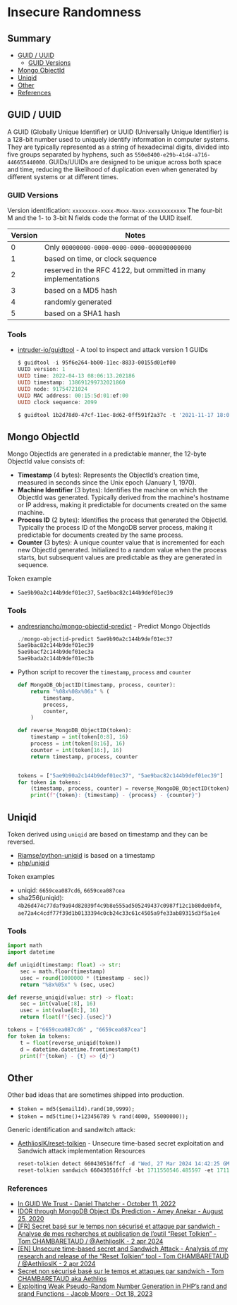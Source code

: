 # Insecure Randomness

## Summary

* [GUID / UUID](#guid--uuid)
    * [GUID Versions](#guid-versions)
* [Mongo ObjectId](#mongo-objectid)
* [Uniqid](#uniqid)
* [Other](#other)
* [References](#references)


## GUID / UUID

A GUID (Globally Unique Identifier) or UUID (Universally Unique Identifier) is a 128-bit number used to uniquely identify information in computer systems. They are typically represented as a string of hexadecimal digits, divided into five groups separated by hyphens, such as `550e8400-e29b-41d4-a716-446655440000`. GUIDs/UUIDs are designed to be unique across both space and time, reducing the likelihood of duplication even when generated by different systems or at different times.


### GUID Versions

Version identification: `xxxxxxxx-xxxx-Mxxx-Nxxx-xxxxxxxxxxxx` 
The four-bit M and the 1- to 3-bit N fields code the format of the UUID itself.

| Version  | Notes  |
|----------|--------|
| 0 | Only `00000000-0000-0000-0000-000000000000` |
| 1 | based on time, or clock sequence |
| 2 | reserved in the RFC 4122, but ommitted in many implementations |
| 3 | based on a MD5 hash |
| 4 | randomly generated |
| 5 | based on a SHA1 hash |


### Tools

* [intruder-io/guidtool](https://github.com/intruder-io/guidtool) - A tool to inspect and attack version 1 GUIDs
    ```ps1
    $ guidtool -i 95f6e264-bb00-11ec-8833-00155d01ef00
    UUID version: 1
    UUID time: 2022-04-13 08:06:13.202186
    UUID timestamp: 138691299732021860
    UUID node: 91754721024
    UUID MAC address: 00:15:5d:01:ef:00
    UUID clock sequence: 2099
    
    $ guidtool 1b2d78d0-47cf-11ec-8d62-0ff591f2a37c -t '2021-11-17 18:03:17' -p 10000
    ```


## Mongo ObjectId

Mongo ObjectIds are generated in a predictable manner, the 12-byte ObjectId value consists of: 
* **Timestamp** (4 bytes): Represents the ObjectId’s creation time, measured in seconds since the Unix epoch (January 1, 1970).
* **Machine Identifier** (3 bytes): Identifies the machine on which the ObjectId was generated. Typically derived from the machine's hostname or IP address, making it predictable for documents created on the same machine.
* **Process ID** (2 bytes): Identifies the process that generated the ObjectId. Typically the process ID of the MongoDB server process, making it predictable for documents created by the same process.
* **Counter** (3 bytes): A unique counter value that is incremented for each new ObjectId generated. Initialized to a random value when the process starts, but subsequent values are predictable as they are generated in sequence.

Token example

* `5ae9b90a2c144b9def01ec37`, `5ae9bac82c144b9def01ec39`


### Tools

* [andresriancho/mongo-objectid-predict](https://github.com/andresriancho/mongo-objectid-predict) - Predict Mongo ObjectIds
    ```ps1
    ./mongo-objectid-predict 5ae9b90a2c144b9def01ec37
    5ae9bac82c144b9def01ec39
    5ae9bacf2c144b9def01ec3a
    5ae9bada2c144b9def01ec3b
    ```
* Python script to recover the `timestamp`, `process` and `counter`
    ```py
    def MongoDB_ObjectID(timestamp, process, counter):
        return "%08x%08x%06x" % (
            timestamp,
            process,
            counter,
        )

    def reverse_MongoDB_ObjectID(token):
        timestamp = int(token[0:8], 16)
        process = int(token[8:16], 16)
        counter = int(token[16:], 16)
        return timestamp, process, counter


    tokens = ["5ae9b90a2c144b9def01ec37", "5ae9bac82c144b9def01ec39"]
    for token in tokens:
        (timestamp, process, counter) = reverse_MongoDB_ObjectID(token)
        print(f"{token}: {timestamp} - {process} - {counter}")
    ```


## Uniqid

Token derived using `uniqid` are based on timestamp and they can be reversed.

* [Riamse/python-uniqid](https://github.com/Riamse/python-uniqid/blob/master/uniqid.py) is based on a timestamp
* [php/uniqid](https://github.com/php/php-src/blob/master/ext/standard/uniqid.c)

Token examples

* uniqid: `6659cea087cd6`, `6659cea087cea`
* sha256(uniqid): `4b26d474c77daf9a94d82039f4c9b8e555ad505249437c0987f12c1b80de0bf4`, `ae72a4c4cdf77f39d1b0133394c0cb24c33c61c4505a9fe33ab89315d3f5a1e4`


### Tools

```py
import math
import datetime

def uniqid(timestamp: float) -> str:
    sec = math.floor(timestamp)
    usec = round(1000000 * (timestamp - sec))
    return "%8x%05x" % (sec, usec)

def reverse_uniqid(value: str) -> float:
    sec = int(value[:8], 16)
    usec = int(value[8:], 16)
    return float(f"{sec}.{usec}")

tokens = ["6659cea087cd6" , "6659cea087cea"]
for token in tokens:
    t = float(reverse_uniqid(token))
    d = datetime.datetime.fromtimestamp(t)
    print(f"{token} - {t} => {d}")
```


## Other

Other bad ideas that are sometimes shipped into production.

* `$token = md5($emailId).rand(10,9999);`
* `$token = md5(time()+123456789 % rand(4000, 55000000));`

Generic identification and sandwitch attack: 

* [AethliosIK/reset-tolkien](https://github.com/AethliosIK/reset-tolkien) - Unsecure time-based secret exploitation and Sandwich attack implementation Resources
    ```ps1
    reset-tolkien detect 660430516ffcf -d "Wed, 27 Mar 2024 14:42:25 GMT" --prefixes "attacker@example.com" --suffixes "attacker@example.com" --timezone "-7"
    reset-tolkien sandwich 660430516ffcf -bt 1711550546.485597 -et 1711550546.505134 -o output.txt --token-format="uniqid"
    ``` 


### References

* [In GUID We Trust - Daniel Thatcher - October 11, 2022](https://www.intruder.io/research/in-guid-we-trust)
* [IDOR through MongoDB Object IDs Prediction - Amey Anekar - August 25, 2020](https://techkranti.com/idor-through-mongodb-object-ids-prediction/)
* [[FR] Secret basé sur le temps non sécurisé et attaque par sandwich - Analyse de mes recherches et publication de l’outil “Reset Tolkien” - Tom CHAMBARETAUD / @AethliosIK - 2 apr 2024](https://www.aeth.cc/public/Article-Reset-Tolkien/secret-time-based-article-fr.html)
* [[EN] Unsecure time-based secret and Sandwich Attack - Analysis of my research and release of the “Reset Tolkien” tool - Tom CHAMBARETAUD / @AethliosIK - 2 apr 2024](https://www.aeth.cc/public/Article-Reset-Tolkien/secret-time-based-article-en.html)
* [Secret non sécurisé basé sur le temps et attaques par sandwich - Tom CHAMBARETAUD aka Aethlios](#)
* [Exploiting Weak Pseudo-Random Number Generation in PHP’s rand and srand Functions - Jacob Moore - Oct 18, 2023](https://medium.com/@moorejacob2017/exploiting-weak-pseudo-random-number-generation-in-phps-rand-and-srand-functions-445229b83e01)
